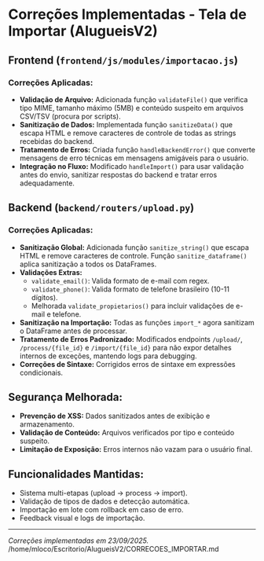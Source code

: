 # Correções Implementadas - Tela de Importar (AlugueisV2)

## Frontend (`frontend/js/modules/importacao.js`)

### Correções Aplicadas:
- **Validação de Arquivo:** Adicionada função `validateFile()` que verifica tipo MIME, tamanho máximo (5MB) e conteúdo suspeito em arquivos CSV/TSV (procura por scripts).
- **Sanitização de Dados:** Implementada função `sanitizeData()` que escapa HTML e remove caracteres de controle de todas as strings recebidas do backend.
- **Tratamento de Erros:** Criada função `handleBackendError()` que converte mensagens de erro técnicas em mensagens amigáveis para o usuário.
- **Integração no Fluxo:** Modificado `handleImport()` para usar validação antes do envio, sanitizar respostas do backend e tratar erros adequadamente.

## Backend (`backend/routers/upload.py`)

### Correções Aplicadas:
- **Sanitização Global:** Adicionada função `sanitize_string()` que escapa HTML e remove caracteres de controle. Função `sanitize_dataframe()` aplica sanitização a todos os DataFrames.
- **Validações Extras:** 
  - `validate_email()`: Valida formato de e-mail com regex.
  - `validate_phone()`: Valida formato de telefone brasileiro (10-11 dígitos).
  - Melhorada `validate_propietarios()` para incluir validações de e-mail e telefone.
- **Sanitização na Importação:** Todas as funções `import_*` agora sanitizam o DataFrame antes de processar.
- **Tratamento de Erros Padronizado:** Modificados endpoints `/upload/`, `/process/{file_id}` e `/import/{file_id}` para não expor detalhes internos de exceções, mantendo logs para debugging.
- **Correções de Sintaxe:** Corrigidos erros de sintaxe em expressões condicionais.

## Segurança Melhorada:
- **Prevenção de XSS:** Dados sanitizados antes de exibição e armazenamento.
- **Validação de Conteúdo:** Arquivos verificados por tipo e conteúdo suspeito.
- **Limitação de Exposição:** Erros internos não vazam para o usuário final.

## Funcionalidades Mantidas:
- Sistema multi-etapas (upload → process → import).
- Validação de tipos de dados e detecção automática.
- Importação em lote com rollback em caso de erro.
- Feedback visual e logs de importação.

---

*Correções implementadas em 23/09/2025.*
</content>
<parameter name="filePath">/home/mloco/Escritorio/AlugueisV2/CORRECOES_IMPORTAR.md